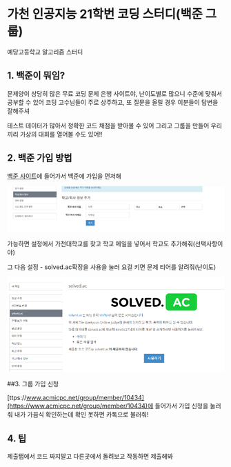 # 가천 인공지능 21학번 코딩 스터디(백준 그룹)
예당고등학교 알고리즘 스터디

## 1. 백준이 뭐임?
문제양이 상당히 많은 무료 코딩 문제 은행 사이트야, 난이도별로 많으니 수준에 맞춰서 공부할 수 있어
코딩 고수님들이 주로 상주하고, 또 질문을 올릴 경우 이분들이 답변을 잘해주셔

테스트 데이터가 많아서 정확한 코드 채점을 받아볼 수 있어
그리고 그룹을 만들어 우리끼리 가상의 대회를 열어볼 수도 있어!!

## 2. 백준 가입 방법

[백준 사이트](https://www.acmicpc.net/)에 들어가서 백준에 가입을 먼저해

![학교설정?](1.png)

가능하면 설정에서 가천대학교를 찾고 학교 메일을 넣어서 학교도 추가해줘(선택사항이야)


그 다음 설정 - solved.ac확장을 사용을 눌러 요걸 키면 문제 티어를 알려줘(난이도)

![그님티?](2.png)

##3. 그룹 가입 신청

[ttps://www.acmicpc.net/group/member/10434](https://www.acmicpc.net/group/member/10434)에 들어가서 가입 신청을 눌러줘
내가 가끔식 확인하는데 확인 못하면 카톡으로 불러줘!

## 4. 팁

제출탭에서 코드 짜지말고 다른곳에서 돌려보고 작동하면 제출해봐


